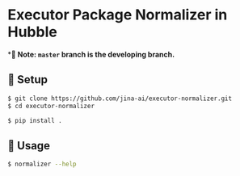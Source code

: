# Executor Package Normalizer in Hubble


***🦆 Note: `master` branch is the developing branch.**


## 🚀 Setup

```bash
$ git clone https://github.com/jina-ai/executor-normalizer.git
$ cd executor-normalizer

$ pip install .
```

## 📖 Usage

```bash
$ normalizer --help
```